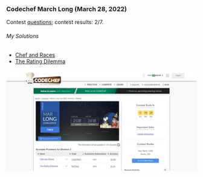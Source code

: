 ### Codechef March Long (March 28, 2022)
Contest [questions](https://www.codechef.com/MARCH222C?order=desc&sortBy=successful_submissions 'Link to Contest Questions'); 
contest results: 2/7.

###### My Solutions
* [Chef and Races](https://github.com/ez2rok/coding-contests/blob/main/weekl_011/codechef_march_long/chef_and_races.py)
* [The Rating Dilemma](https://github.com/ez2rok/coding-contests/blob/main/weekl_011/codechef_march_long/the_rating_dilemma.py)

<img src="codechef_march_long.png" alt="Screenshot of my contest results." width="800"/>
